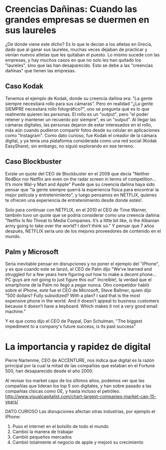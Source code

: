# Creencias Dañinas: Cuando las grandes empresas se duermen en sus laureles

¿De donde viene este dicho?
Es lo que le decían a los atletas en Grecia, dado que al ganar sus laureles, muchas veces dejaban de practicar y venían nuevos atletas que les quitaban el puesto. Lo mismo sucede con las empresas, y hay muchos casos en que no solo les han quitado los "laureles", sino que las han desaparecido. Esto se debe a las "creencias dañinas" que tienen las empresas.

## Caso Kodak
Tenemos el ejemplo de Kodak, donde su creencia dañina era: "La gente siempre necesitará rollo para sus cámaras". Pero en realidad "¿La gente SIEMPRE necesitará rollo fotográfico?", uno se pregunta qué es lo que realmente quieren las personas. El rollo es un "output", pero "el poder retener y mantener un recuerdo por siempre", es un "output". 
Al llegar las cámaras digitales, las personas dejaron de estar interesados en el rollo, más aún cuando pudieron compartir fotos desde su celular en aplicaciones como "Instagram". Como dato curioso, fue Kodak el creador de la cámara digital, y ya tenía una plataforma considerada como una red social (Kodak EasyShare); sin embargo, no siguió explorando en ese terreno.

## Caso Blockbuster
Existe un quote del CEO de Blockbuster en el 2008 que decía "Neither RedBox nor Netflix are even on the radar screen in terms of competition… It’s more Wal-y Mart and Apple"
Puede que su creencia dañina haya sido pensar que "la gente siempre querrá la experiencia física para encontrar la mejor película y entretenimiento", y luego pensamos en NETFLIX, quienes te ofrecen una experiencia de entretenimiento desde donde estés!.

Solo para continuar con NETFLIX, en el 2010 el CEO de Time Warner, también tuvo un quote que se podría considerar como una creencia dañina: "Netflix Is No Threat to Media Companies. It’s a little bit like, is the Albanian army going to take over the world? I don’t think so." Y pensar que 7 años después, NETFLIX sería uno de los mejores proveedores de contenido en el mundo. 

## Palm y Microsoft
Sería inevitable pensar en disrupciones y no poner el ejemplo del "iPhone", y es que cuando este se lanzó, el CEO de Palm dijo "We’ve learned and struggled for a few years here figuring out how to make a decent phone… PC guys are not going to just figure this out"
Increíble!, la verdad que el smartphone de la Palm no llegó a pegar nunca.
Otro competidor habló sobre el iPhone, este fue el CEO de Microsoft, Steve Ballmer, quien dijo "500 dollars? Fully subsidized? With a plan? I said that is the most expensive phone in the world. And it doesn’t appeal to business customers because it doesn’t have a keyboard. Which makes it not a very good email machine.”

Y es que como dijo el CEO de Paypal, Dan Schulman, "The biggest impediment to a company's future success, is its past success"


# La importancia y rapidez de digital
Pierre Nartenme, CEO de ACCENTURE, nos indica que digital es la razón principal por la cual la mitad de las compañías que estaban en el Fortune 500, han desaparecido desde el año 2000.

Al revisar los market caps de los últimos años, podemos ver que las compañías que lideran los top 5 son digitales, y han sobre pasado a las compañías clsicas como GE, y hasta incluso el petróleo.
http://www.visualcapitalist.com/chart-largest-companies-market-cap-15-years/

DATO CURIOSO
Las disrupciones afectan otras industrias, por ejemplo el iPhone:
1. Puso el internet en el bolsillo de todo el mundo
2. Cambió la manera de trabajar
3. Cambió pequeños mercados
4. Cambió totalmente el negocio de apple y mejoró su crecimiento





